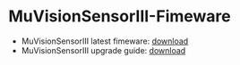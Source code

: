 # MuVisionSensorIII-Fimeware
* MuVisionSensorIII latest fimeware: [download](https://github.com/mu-opensource/MuVisionSensorIII-Fimeware/blob/master/muvs_ab2_firmware-1.1.0.zip?raw=true)
* MuVisionSensorIII upgrade guide: [download](https://github.com/mu-opensource/MuVisionSensorIII-Fimeware/raw/master/%E5%B0%8FMU%E8%A7%86%E8%A7%89%E4%BC%A0%E6%84%9F%E5%99%A8%E6%8A%80%E6%9C%AF%E8%A7%84%E6%A0%BC%E4%B9%A6_V0.5_20190418.pdf) 
